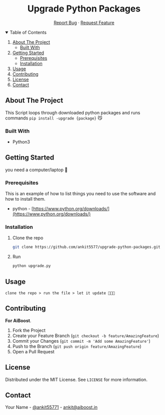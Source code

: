 <!-- PROJECT LOGO -->
<p align="center">
    <h1 align="center">Upgrade Python Packages</h1>

  <p align="center">
    <a href="https://github.com/ankit5577/upgrade-python-packages/issues">Report Bug</a>
    ·
    <a href="https://github.com/ankit5577/upgrade-python-packages/issues">Request Feature</a>
  </p>
</p>



<!-- TABLE OF CONTENTS -->
<details open="open">
  <summary>Table of Contents</summary>
  <ol>
    <li>
      <a href="#about-the-project">About The Project</a>
      <ul>
        <li><a href="#built-with">Built With</a></li>
      </ul>
    </li>
    <li>
      <a href="#getting-started">Getting Started</a>
      <ul>
        <li><a href="#prerequisites">Prerequisites</a></li>
        <li><a href="#installation">Installation</a></li>
      </ul>
    </li>
    <li><a href="#usage">Usage</a></li>
    <li><a href="#contributing">Contributing</a></li>
    <li><a href="#license">License</a></li>
    <li><a href="#contact">Contact</a></li>
  </ol>
</details>



<!-- ABOUT THE PROJECT -->
## About The Project
This Script loops through downloaded python packages and runs commands `pip install -upgrade {package}` 😼


### Built With
- Python3

<!-- GETTING STARTED -->
## Getting Started
you need a computer/laptop 🐒

### Prerequisites

This is an example of how to list things you need to use the software and how to install them.
* python - [https://www.python.org/downloads/](https://www.python.org/downloads/)

### Installation
1. Clone the repo
   ```sh
   git clone https://github.com/ankit5577/upgrade-python-packages.git
   ```
2. Run
   ```sh
   python upgrade.py
   ```
   
<!-- USAGE EXAMPLES -->
## Usage
`clone the repo > run the file > let it update 🧑🏽‍💻`

<!-- CONTRIBUTING -->
## Contributing

**For AiBoost**.

1. Fork the Project
2. Create your Feature Branch (`git checkout -b feature/AmazingFeature`)
3. Commit your Changes (`git commit -m 'Add some AmazingFeature'`)
4. Push to the Branch (`git push origin feature/AmazingFeature`)
5. Open a Pull Request



<!-- LICENSE -->
## License

Distributed under the MIT License. See `LICENSE` for more information.



<!-- CONTACT -->
## Contact

Your Name - [@ankit55771](https://twitter.com/ankit_ak1) - ankit@aiboost.in


<!-- MARKDOWN LINKS & IMAGES -->
[contributors-shield]: https://img.shields.io/github/contributors/othneildrew/Best-README-Template.svg?style=for-the-badge
[contributors-url]: https://github.com/anki5577/upgrade-python-packages/contributors
[forks-shield]: https://img.shields.io/github/forks/othneildrew/Best-README-Template.svg?style=for-the-badge
[forks-url]: https://github.com/anki5577/upgrade-python-packages/members
[stars-shield]: https://img.shields.io/github/stars/othneildrew/Best-README-Template.svg?style=for-the-badge
[stars-url]: https://github.com/anki5577/upgrade-python-packages/stargazers
[issues-shield]: https://img.shields.io/github/issues/othneildrew/Best-README-Template.svg?style=for-the-badge
[issues-url]: hhttps://github.com/anki5577/upgrade-python-packages/issues
[license-shield]: https://img.shields.io/github/license/othneildrew/Best-README-Template.svg?style=for-the-badge
[license-url]: https://github.com/anki5577/upgrade-python-packages/assets/LICENSE.txt
[linkedin-aiboost]: https://img.shields.io/badge/-LinkedIn-black.svg?style=for-the-badge&logo=linkedin&colorB=555
[linkedin-url]: https://linkedin.com/in/ankit5577
